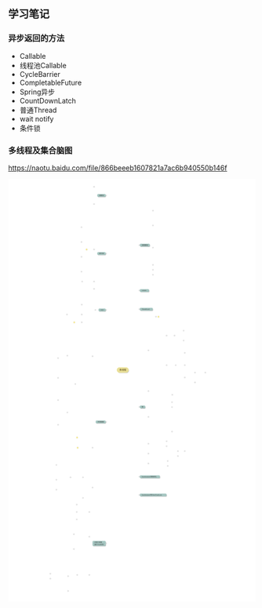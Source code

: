 ## 学习笔记

### 异步返回的方法
- Callable
- 线程池Callable
- CycleBarrier
- CompletableFuture
- Spring异步
- CountDownLatch
- 普通Thread
- wait notify
- 条件锁



### 多线程及集合脑图
https://naotu.baidu.com/file/866beeeb1607821a7ac6b940550b146f

![avatar](多线程.svg)